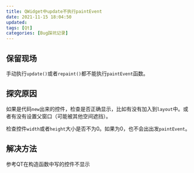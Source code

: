 ```yaml
---
title: QWidget中update不执行paintEvent
date: 2021-11-15 18:04:50
updated:
tags: [Qt]
categories: [Bug踩坑记录]
---
```

## 保留现场

手动执行`update()`或者`repaint()`都不能执行`paintEvent`函数。

## 探究原因

如果是代码`new`出来的控件，检查是否正确显示，比如有没有加入到`layout`中。或者有没有设置父窗口（可能被其他空间遮挡）。

检查控件`width`或者`height`大小是否不为0。如果为0，也不会出出发`paintEvent`。

## 解决方法

参考QT在构造函数中写的控件不显示

